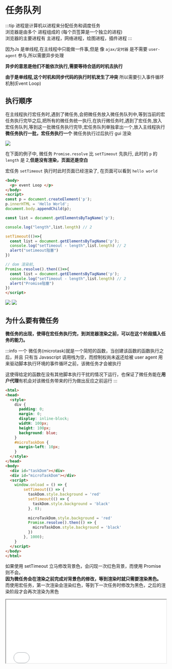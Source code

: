 # 任务队列

:::tip
进程是计算机以进程来分配任务和调度任务  
浏览器是由多个 进程组成的 (每个页签算是一个独立的进程)  
浏览器的主要进程有 主进程，网络进程，绘图进程，插件进程
:::

因为Js 是单线程,在主线程中只能做一件事,但是 像 `ajax/定时器` 是不需要 `user-agent` 参与,所以需要异步处理  

**异步的意思是他们不能依次执行,需要等待合适的时机去执行**

**由于是单线程,这个时机和同步代码的执行时机发生了冲突** 
所以需要引入事件循环机制(Event Loop)

## 执行顺序

在主线程执行宏任务时,遇到了微任务,会把微任务放入微任务队列中,等到当前的宏任务执行完毕之后,把所有的微任务统一执行,在执行微任务时,遇到了宏任务,放入宏任务队列,等到这一批微任务执行完毕,宏任务队列单独拿出一个,放入主线程执行
**微任务执行一批，宏任务执行一个**
微任务执行过后执行 gui 渲染

<img src="@img/loop-1617359820555.0bff6136.jpg"/>

在下面的例子中, 微任务 `Promise.resolve` 比 `setTimeout` 先执行, 此时的 `p` 的 `length` 是 2,**但是没有渲染，页面还是空白**  

宏任务 `setTimeout` 执行时此时页面已经渲染了, 在页面可以看到 `hello world` 

```html
<body>
  <p> event Loop </p>
</body>
<script>
const p = document.createElement('p');
p.innerHTML = 'Hello World';
document.body.appendChild(p);

const list = document.getElementsByTagName('p');

console.log("length",list.length) // 2

setTimeout(()=>{
  const list = document.getElementsByTagName('p');
  console.log("setTimeout - length",list.length) // 2
  alert("setimeout阻塞")
})

// dom 渲染前,
Promise.resolve().then(()=>{
  const list = document.getElementsByTagName('p');
  console.log("setTimeout - length",list.length) // 2
  alert("Promise阻塞")
})
</script>
```

<img src="@backImg/promise阻塞.png"/>
<img src="@backImg/setTimeout阻塞.png"/>


## 为什么要有微任务

**微任务的出现，使得在宏任务执行完，到浏览器渲染之前，可以在这个阶段插入任务的能力。**

:::info
一个 微任务(microtask)就是一个简短的函数，当创建该函数的函数执行之后，并且 只有当 Javascript 调用栈为空，而控制权尚未返还给被 user agent 用来驱动脚本执行环境的事件循环之前，该微任务才会被执行  

这使得给定的函数在没有其他脚本执行干扰的情况下运行，也保证了微任务能在**用户代理**有机会对该微任务带来的行为做出反应之前运行
:::

```html
<html>
<head>
  <style>
    div {
      padding: 0;
      margin: 0;
      display: inline-block;
      widtH: 100px;
      height: 100px;
      background: blue;
    }
    #microTaskDom {
      margin-left: 10px;
    }
  </style>
</head>
<body>
  <div id="taskDom"></div>
  <div id="microTaskDom"></div>
  <script>
    window.onload = () => {
        setTimeout(() => {
          taskDom.style.background = 'red'
          setTimeout(() => {
            taskDom.style.background = 'black'
          }, 0);
          
          microTaskDom.style.background = 'red'
          Promise.resolve().then(() => {
            microTaskDom.style.background = 'black'
          })
        }, 1000);
    }
  </script>
</body>
</html>
```

如果使用 setTimeout 立马修改背景色，会闪现一次红色背景，而使用 Promise 则不会。  
**因为微任务会在渲染之前完成对背景色的修改，等到渲染时就只需要渲染黑色。**  
而使用宏任务，第一次渲染会渲染红色，等到下一次任务时修改为黑色，之后的渲染阶段才会再次渲染为黑色  


<iframe src="/demo/队列.html" width="100%" height="200px"/>


**宏任务以及微任务的出现，都是从用户体验以及性能方面进行考虑的，它们的出现可以让用户得到更好的使用体验。**
## 假如脱离浏览器，有没有其它场景？
宏任务和微任务的出现，实际上是让 JS 脚本有了在渲染阶段前后可以完成一些操作的能力，类似于生命周期的概念。

所以像Vue、React的生命周期，Node.js 的事件循环都是一种场景。



## 面试题
```js
console.log(1);
async function async () {
    console.log(2);
    await console.log(3);
    console.log(4)
}

setTimeout(() => {
	console.log(5);
}, 0);

const promise = new Promise((resolve, reject) => {
    console.log(6);
    resolve(7)
})

promise.then(res => {
	console.log(res)
})

async (); 
console.log(8);

// 1 6 2 3 8 
// 7 4 5
```
